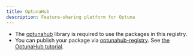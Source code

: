 ```yaml
---
title: OptunaHub
description: Feature-sharing platform for Optuna
---
```


- The [optunahub](https://github.com/optuna/optunahub) library is required to use the packages in this registry.
- You can publish your package via [optunahub-registry](https://github.com/optuna/optunahub-registry). See [the OptunaHub tutorial](https://optuna.github.io/optunahub/tutorials_for_contributors.html).
